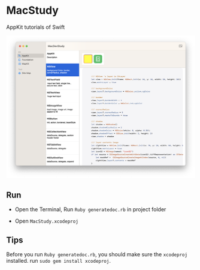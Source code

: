 # MacStudy

AppKit tutorials of Swift

<img src="https://github.com/lengain/MacStudy/blob/main/screenshot01.png?raw=true" width="700" />

## Run

- Open the Terminal, Run `Ruby generatedoc.rb` in project folder

- Open `MacStudy.xcodeproj`  


## Tips

Before you run `Ruby generatedoc.rb`, you should make sure the `xcodeproj` installed.
run `sudo gem install xcodeproj`.
